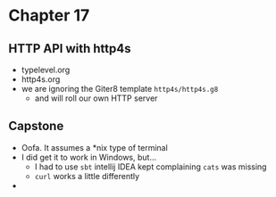 # Chapter 17

## HTTP API with http4s
- typelevel.org
- http4s.org
- we are ignoring the Giter8 template `http4s/http4s.g8`
  - and will roll our own HTTP server

## Capstone
- Oofa.  It assumes a *nix type of terminal
- I did get it to work in Windows, but...
  - I had to use `sbt`  intellij IDEA kept complaining `cats` was missing
  - `curl` works a little differently
- 
